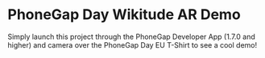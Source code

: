 # PhoneGap Day Wikitude AR Demo
Simply launch this project through the PhoneGap Developer App (1.7.0 and higher) and
camera over the PhoneGap Day EU T-Shirt to see a cool demo!

